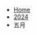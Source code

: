 <!DOCTYPE html>
<html>
<head>
	<meta charset="utf-8"> 
	<title>Bootstrap 实例 - 面包屑导航</title>
	<link rel="stylesheet" href="https://cdn.staticfile.net/twitter-bootstrap/3.3.7/css/bootstrap.min.css">  
	<script src="https://cdn.staticfile.net/jquery/2.1.1/jquery.min.js"></script>
	<script src="https://cdn.staticfile.net/twitter-bootstrap/3.3.7/js/bootstrap.min.js"></script>
</head>
<body>

<ul class="breadcrumb">
	<li><a href="#">Home</a></li>
	<li><a href="#">2024</a></li>
	<li class="active">五月</li>
</ul>

</body>
</html>